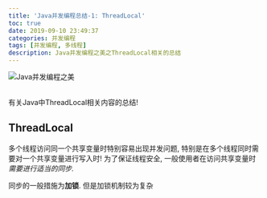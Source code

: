 ```yaml
---
title: 'Java并发编程总结-1: ThreadLocal'
toc: true
date: 2019-09-10 23:49:37
categories: 并发编程
tags: [并发编程, 多线程]
description: Java并发编程之美之ThreadLocal相关的总结
---
```


![Java并发编程之美](https://timgsa.baidu.com/timg?image&quality=80&size=b9999_10000&sec=1567750837551&di=fae22e8ce73ecbc87820964da733b106&imgtype=0&src=http%3A%2F%2Fimg3m1.ddimg.cn%2F31%2F20%2F1465705921-1_u_1.jpg)

<br/>有关Java中ThreadLocal相关内容的总结!

<!--more-->

## ThreadLocal

多个线程访问同一个共享变量时特别容易出现并发问题, 特别是在多个线程同时需要对一个共享变量进行写入时! 为了保证线程安全, 一般使用者在访问共享变量时*需要进行适当的同步.*

同步的一般措施为**加锁**. 但是加锁机制较为复杂